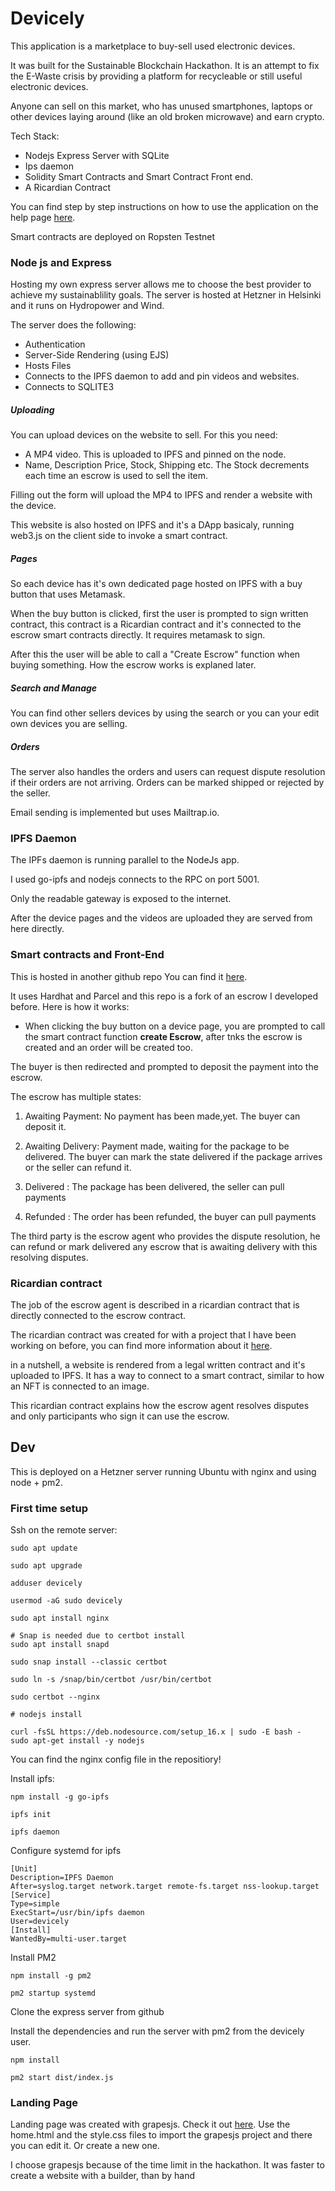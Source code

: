 # Devicely

This application is a marketplace to buy-sell used electronic devices.

It was built for the Sustainable Blockchain Hackathon. It is an attempt to fix the E-Waste crisis by providing a platform for recycleable or still useful electronic devices.

Anyone can sell on this market, who has unused smartphones, laptops or other devices laying around (like an old broken microwave) and earn crypto.

Tech Stack:

- Nodejs Express Server with SQLite
- Ips daemon
- Solidity Smart Contracts and Smart Contract Front end.
- A Ricardian Contract

You can find step by step instructions on how to use the application on the help page [here](https://devicely.xyz/help.html).

Smart contracts are deployed on Ropsten Testnet

### Node js and Express

Hosting my own express server allows me to choose the best provider to achieve my sustainablility goals. The server is hosted at Hetzner in Helsinki and it runs on Hydropower and Wind.

The server does the following:

- Authentication
- Server-Side Rendering (using EJS)
- Hosts Files
- Connects to the IPFS daemon to add and pin videos and websites.
- Connects to SQLITE3

##### Uploading

You can upload devices on the website to sell. For this you need:

- A MP4 video. This is uploaded to IPFS and pinned on the node.
- Name, Description Price, Stock, Shipping etc. The Stock decrements each time an escrow is used to sell the item.

Filling out the form will upload the MP4 to IPFS and render a website with the device.

This website is also hosted on IPFS and it's a DApp basicaly, running web3.js on the client side to invoke a smart contract.

##### Pages

So each device has it's own dedicated page hosted on IPFS with a buy button that uses Metamask.

When the buy button is clicked, first the user is prompted to sign written contract, this contract is a Ricardian contract and it's connected to the escrow smart contracts directly. It requires metamask to sign.

After this the user will be able to call a "Create Escrow" function when buying something. How the escrow works is explaned later.

##### Search and Manage

You can find other sellers devices by using the search or you can your edit own devices you are selling.

##### Orders

The server also handles the orders and users can request dispute resolution if their orders are not arriving. Orders can be marked shipped or rejected by the seller.

Email sending is implemented but uses Mailtrap.io.

### IPFS Daemon

The IPFs daemon is running parallel to the NodeJs app.

I used go-ipfs and nodejs connects to the RPC on port 5001.

Only the readable gateway is exposed to the internet.

After the device pages and the videos are uploaded they are served from here directly.

### Smart contracts and Front-End

This is hosted in another github repo
You can find it [here](https://github.com/StrawberryChocolateFudge/Devicely_Escrow).

It uses Hardhat and Parcel and this repo is a fork of an escrow I developed before.
Here is how it works:

- When clicking the buy button on a device page, you are prompted to call the smart contract function **create Escrow**, after tnks the escrow is created and an order will be created too.

The buyer is then redirected and prompted to deposit the payment into the escrow.

The escrow has multiple states:

1. Awaiting Payment: No payment has been made,yet. The buyer can deposit it.

2. Awaiting Delivery: Payment made, waiting for the package to be delivered. The buyer can mark the state delivered if the package arrives or the seller can refund it.
3. Delivered : The package has been delivered, the seller can pull payments
4. Refunded : The order has been refunded, the buyer can pull payments

The third party is the escrow agent who provides the dispute resolution, he can refund or mark delivered any escrow that is awaiting delivery with this resolving disputes.

### Ricardian contract

The job of the escrow agent is described in a ricardian contract that is directly connected to the escrow contract.

The ricardian contract was created for with a project that I have been working on before, you can find more information about it [here](https://ricardianfabric.com).

in a nutshell, a website is rendered from a legal written contract and it's uploaded to IPFS. It has a way to connect to a smart contract, similar to how an NFT is connected to an image.

This ricardian contract explains how the escrow agent resolves disputes and only participants who sign it can use the escrow.

## Dev

This is deployed on a Hetzner server running Ubuntu with nginx and using node + pm2.

### First time setup

Ssh on the remote server:

    sudo apt update

    sudo apt upgrade

    adduser devicely

    usermod -aG sudo devicely

    sudo apt install nginx

    # Snap is needed due to certbot install
    sudo apt install snapd

    sudo snap install --classic certbot

    sudo ln -s /snap/bin/certbot /usr/bin/certbot

    sudo certbot --nginx

    # nodejs install

    curl -fsSL https://deb.nodesource.com/setup_16.x | sudo -E bash -
    sudo apt-get install -y nodejs

You can find the nginx config file in the repositiory!

Install ipfs:

    npm install -g go-ipfs

    ipfs init

    ipfs daemon

Configure systemd for ipfs

    [Unit]
    Description=IPFS Daemon
    After=syslog.target network.target remote-fs.target nss-lookup.target
    [Service]
    Type=simple
    ExecStart=/usr/bin/ipfs daemon
    User=devicely
    [Install]
    WantedBy=multi-user.target

Install PM2

    npm install -g pm2

    pm2 startup systemd

Clone the express server from github

Install the dependencies and run the server with pm2 from the devicely user.

    npm install

    pm2 start dist/index.js

### Landing Page

Landing page was created with grapesjs. Check it out [here](https://grapesjs.com/demo.html). Use the home.html and the style.css files to import the grapesjs project and there you can edit it. Or create a new one.

I choose grapesjs because of the time limit in the hackathon. It was faster to create a website with a builder, than by hand
